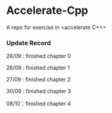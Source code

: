 # Accelerate-Cpp
A repo for  exercise in &lt;accelerate C++>

### Update Record
26/09 : finished chapter 0

26/09 : finished chapter 1

27/09 : finished chapter 2

30/09 : finished chapter 3

08/10：finished chapter 4
